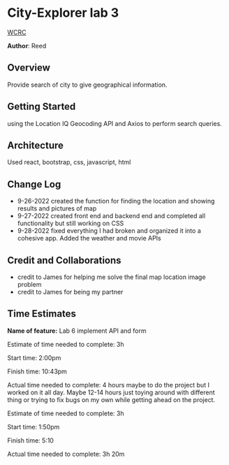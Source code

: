 # City-Explorer lab 3

[WCRC](!/WCRC.png)

**Author**: Reed

## Overview

Provide search of city to give geographical information.

## Getting Started

using the Location IQ Geocoding API and Axios to perform search queries.

## Architecture

Used react, bootstrap, css, javascript, html

## Change Log

- 9-26-2022 created the function for finding the location and showing results and pictures of map
- 9-27-2022 created front end and backend end and completed all functionality but still working on CSS
- 9-28-2022 fixed everything I had broken and organized it into a cohesive app. Added the weather and movie APIs

## Credit and Collaborations

- credit to James for helping me solve the final map location image problem
- credit to James for being my partner

## Time Estimates

**Name of feature:** Lab 6 implement API and form

Estimate of time needed to complete: 3h

Start time: 2:00pm

Finish time: 10:43pm

Actual time needed to complete: 4 hours maybe to do the project but I worked on it all day. Maybe 12-14 hours just toying around with different thing or trying to fix bugs on my own while getting ahead on the project.


Estimate of time needed to complete: 3h

Start time: 1:50pm

Finish time: 5:10

Actual time needed to complete: 3h 20m

